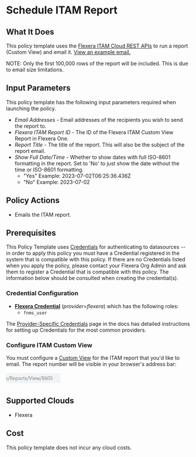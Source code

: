 # Schedule ITAM Report

## What It Does

This policy template uses the [Flexera ITAM Cloud REST APIs](https://docs.flexera.com/FlexeraOneAPI/ITAMDataAPI/#api-Reports-reportsExecute) to run a report (Custom View) and email it. [View an example email.](https://raw.githubusercontent.com/flexera-public/policy_templates/refs/heads/master/operational/flexera/itam/schedule_itam_report/images/email_output.png)

NOTE: Only the first 100,000 rows of the report will be included. This is due to email size limitations.

## Input Parameters

This policy template has the following input parameters required when launching the policy.

- *Email Addresses* - Email addresses of the recipients you wish to send the report to.
- *Flexera ITAM Report ID* - The ID of the Flexera ITAM Custom View Report in Flexera One.
- *Report Title* - The title of the report. This will also be the subject of the report email.
- *Show Full Date/Time* - Whether to show dates with full ISO-8601 formatting in the report. Set to 'No' to just show the date without the time or ISO-8601 formatting.
  - "Yes" Example: 2023-07-02T06:25:36.436Z
  - "No" Example: 2023-07-02

## Policy Actions

- Emails the ITAM report.

## Prerequisites

This Policy Template uses [Credentials](https://docs.flexera.com/flexera/EN/Automation/ManagingCredentialsExternal.htm) for authenticating to datasources -- in order to apply this policy you must have a Credential registered in the system that is compatible with this policy. If there are no Credentials listed when you apply the policy, please contact your Flexera Org Admin and ask them to register a Credential that is compatible with this policy. The information below should be consulted when creating the credential(s).

### Credential Configuration

- [**Flexera Credential**](https://docs.flexera.com/flexera/EN/Automation/ProviderCredentials.htm) (*provider=flexera*) which has the following roles:
  - `fnms_user`

The [Provider-Specific Credentials](https://docs.flexera.com/flexera/EN/Automation/ProviderCredentials.htm) page in the docs has detailed instructions for setting up Credentials for the most common providers.

### Configure ITAM Custom View

You must configure a [Custom View](https://raw.githubusercontent.com/flexera-public/policy_templates/refs/heads/master/operational/flexera/itam/schedule_itam_report/images/itam_cv_report.png) for the ITAM report that you'd like to email. The report number will be visible in your browser's address bar:

![Report Number](https://raw.githubusercontent.com/flexera-public/policy_templates/refs/heads/master/operational/flexera/itam/schedule_itam_report/images/report_number.png)

## Supported Clouds

- Flexera

## Cost

This policy template does not incur any cloud costs.
